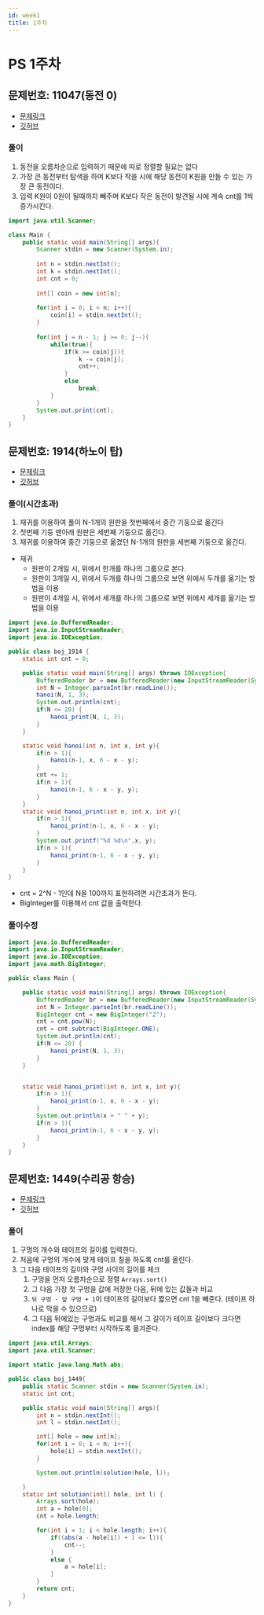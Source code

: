 ```yaml
---
id: week1
title: 1주차
---
```


# PS 1주차

## 문제번호: 11047(동전 0)
- [문제링크](https://www.acmicpc.net/problem/11047)
- [깃허브](https://github.com/sksk713/PS/blob/master/1%EC%A3%BC%EC%B0%A8/11047.java)


### 풀이
1. 동전을 오름차순으로 입력하기 때문에 따로 정렬할 필요는 없다
2. 가장 큰 동전부터 탐색을 하며 K보다 작을 시에 해당 동전이 K원을 만들 수 있는 가장 큰 동전이다.
3. 입력 K원이 0원이 될때까지 빼주며 K보다 작은 동전이 발견될 시에 계속 cnt를 1씩 증가시킨다.

```java    
import java.util.Scanner;

class Main {
    public static void main(String[] args){
        Scanner stdin = new Scanner(System.in);
        
        int n = stdin.nextInt();
        int k = stdin.nextInt();
        int cnt = 0;
        
        int[] coin = new int[n];
        
        for(int i = 0; i < n; i++){
            coin[i] = stdin.nextInt();
        }
        
        for(int j = n - 1; j >= 0; j--){
            while(true){
                if(k >= coin[j]){
                    k -= coin[j];
                    cnt++;
                }
                else
                    break;
            }
        }
        System.out.print(cnt);
    }
}
```

## 문제번호: 1914(하노이 탑)
- [문제링크](https://www.acmicpc.net/problem/1914)
- [깃허브](https://github.com/sksk713/PS/blob/master/1%EC%A3%BC%EC%B0%A8/1914.java)

### 풀이(시간초과)
1. 재귀를 이용하여 풀이 N-1개의 원판을 첫번째에서 중간 기둥으로 옮긴다
2. 첫번째 기둥 맨아래 원판은 세번째 기둥으로 옮긴다.
3. 재귀를 이용하여 중간 기둥으로 옮겼던 N-1개의 원판을 세번째 기둥으로 옮긴다.

- 재귀
    - 원판이 2개일 시, 위에서 한개를 하나의 그룹으로 본다.
    - 원판이 3개일 시, 위에서 두개를 하나의 그룹으로 보면 위에서 두개를 옮기는 방법을 이용
    - 원판이 4개일 시, 위에서 세개를 하나의 그룹으로 보면 위에서 세개를 옮기는 방법을 이용
 

```java
import java.io.BufferedReader;
import java.io.InputStreamReader;
import java.io.IOException;

public class boj_1914 {
    static int cnt = 0;

    public static void main(String[] args) throws IOException{
        BufferedReader br = new BufferedReader(new InputStreamReader(System.in));
        int N = Integer.parseInt(br.readLine());
        hanoi(N, 1, 3);
        System.out.println(cnt);
        if(N <= 20) {
            hanoi_print(N, 1, 3);
        }
    }

    static void hanoi(int n, int x, int y){
        if(n > 1){
            hanoi(n-1, x, 6 - x - y);
        }
        cnt += 1;
        if(n > 1){
            hanoi(n-1, 6 - x - y, y);
        }
    }
    static void hanoi_print(int n, int x, int y){
        if(n > 1){
            hanoi_print(n-1, x, 6 - x - y);
        }
        System.out.printf("%d %d\n",x, y);
        if(n > 1){
            hanoi_print(n-1, 6 - x - y, y);
        }
    }
}
```
- cnt = 2^N - 1인데 N을 100까지 표현하려면 시간초과가 뜬다.
- BigInteger를 이용해서 cnt 값을 출력한다. 

### 풀이수정
```java
import java.io.BufferedReader;
import java.io.InputStreamReader;
import java.io.IOException;
import java.math.BigInteger;

public class Main {

    public static void main(String[] args) throws IOException{
        BufferedReader br = new BufferedReader(new InputStreamReader(System.in));
        int N = Integer.parseInt(br.readLine());
        BigInteger cnt = new BigInteger("2");
        cnt = cnt.pow(N);
        cnt = cnt.subtract(BigInteger.ONE);
        System.out.println(cnt);
        if(N <= 20) {
            hanoi_print(N, 1, 3);
        }
    }


    static void hanoi_print(int n, int x, int y){
        if(n > 1){
            hanoi_print(n-1, x, 6 - x - y);
        }
        System.out.println(x + " " + y);
        if(n > 1){
            hanoi_print(n-1, 6 - x - y, y);
        }
    }
}
```

## 문제번호: 1449(수리공 항승)
- [문제링크](https://www.acmicpc.net/problem/1449)
- [깃허브](https://github.com/sksk713/PS/blob/master/1%EC%A3%BC%EC%B0%A8/1449.java)

### 풀이
1. 구멍의 개수와 테이프의 길이를 입력한다.
2. 처음에 구멍의 개수에 맞게 테이프 칠을 하도록 cnt를 올린다.
3. 그 다음 테이프의 길이와 구멍 사이의 길이를 체크
    1. 구멍을 먼저 오름차순으로 정렬 `Arrays.sort()`
    2. 그 다음 가장 첫 구멍을 값에 저장한 다음, 뒤에 있는 값들과 비교
    3. `뒤 구멍 - 앞 구멍 + 1`이 테이프의 길이보다 짧으면 cnt 1을 빼준다. (테이프 하나로 막을 수 있으므로)
    4. 그 다음 뒤에있는 구멍과도 비교를 해서 그 길이가 테이프 길이보다 크다면 index를 해당 구멍부터 시작하도록 옮겨준다.
    
```java
import java.util.Arrays;
import java.util.Scanner;

import static java.lang.Math.abs;

public class boj_1449{
    public static Scanner stdin = new Scanner(System.in);
    static int cnt;

    public static void main(String[] args){
        int n = stdin.nextInt();
        int l = stdin.nextInt();

        int[] hole = new int[n];
        for(int i = 0; i < n; i++){
            hole[i] = stdin.nextInt();
        }

        System.out.println(solution(hole, l));

    }
    static int solution(int[] hole, int l) {
        Arrays.sort(hole);
        int a = hole[0];
        cnt = hole.length;

        for(int i = 1; i < hole.length; i++){
            if((abs(a - hole[i]) + 1 <= l)){
                cnt--;
            }
            else {
                a = hole[i];
            }
        }
        return cnt;
    }
}
```